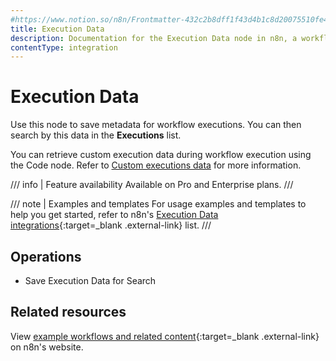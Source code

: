 ```yaml
---
#https://www.notion.so/n8n/Frontmatter-432c2b8dff1f43d4b1c8d20075510fe4
title: Execution Data
description: Documentation for the Execution Data node in n8n, a workflow automation platform. Includes guidance on usage, and links to examples.
contentType: integration
---
```


# Execution Data

Use this node to save metadata for workflow executions. You can then search by this data in the **Executions** list.

You can retrieve custom execution data during workflow execution using the Code node. Refer to [Custom executions data](/workflows/executions/custom-executions-data/) for more information.

/// info | Feature availability
Available on Pro and Enterprise plans.
///

/// note | Examples and templates
For usage examples and templates to help you get started, refer to n8n's [Execution Data integrations](https://n8n.io/integrations/execution-data/){:target=_blank .external-link} list.
///

## Operations

* Save Execution Data for Search


## Related resources

View [example workflows and related content](https://n8n.io/integrations/execution-data/){:target=_blank .external-link} on n8n's website.